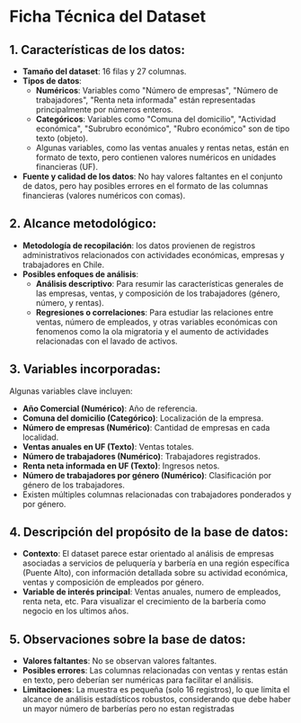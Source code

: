 
# Ficha Técnica del Dataset

## 1. Características de los datos:
- **Tamaño del dataset**: 16 filas y 27 columnas.
- **Tipos de datos**:
  - **Numéricos**: Variables como "Número de empresas", "Número de trabajadores", "Renta neta informada" están representadas principalmente por números enteros.
  - **Categóricos**: Variables como "Comuna del domicilio", "Actividad económica", "Subrubro económico", "Rubro económico" son de tipo texto (objeto).
  - Algunas variables, como las ventas anuales y rentas netas, están en formato de texto, pero contienen valores numéricos en unidades financieras (UF).
- **Fuente y calidad de los datos**: No hay valores faltantes en el conjunto de datos, pero hay posibles errores en el formato de las columnas financieras (valores numéricos con comas).

## 2. Alcance metodológico:
- **Metodología de recopilación**: los datos provienen de registros administrativos relacionados con actividades económicas, empresas y trabajadores en Chile.
- **Posibles enfoques de análisis**:
  - **Análisis descriptivo**: Para resumir las características generales de las empresas, ventas, y composición de los trabajadores (género, número, y rentas).
  - **Regresiones o correlaciones**: Para estudiar las relaciones entre ventas, número de empleados, y otras variables económicas con fenomenos como la ola migratoria y el aumento de actividades relacionadas con el lavado de activos.
 

## 3. Variables incorporadas:
Algunas variables clave incluyen:
- **Año Comercial (Numérico)**: Año de referencia.
- **Comuna del domicilio (Categórico)**: Localización de la empresa.
- **Número de empresas (Numérico)**: Cantidad de empresas en cada localidad.
- **Ventas anuales en UF (Texto)**: Ventas totales.
- **Número de trabajadores (Numérico)**: Trabajadores registrados.
- **Renta neta informada en UF (Texto)**: Ingresos netos.
- **Número de trabajadores por género (Numérico)**: Clasificación por género de los trabajadores.
- Existen múltiples columnas relacionadas con trabajadores ponderados y por género.

## 4. Descripción del propósito de la base de datos:
- **Contexto**: El dataset parece estar orientado al análisis de empresas asociadas a servicios de peluquería y barbería en una región específica (Puente Alto), con información detallada sobre su actividad económica, ventas y composición de empleados por género.
- **Variable de interés principal**: Ventas anuales, numero de empleados, renta neta, etc. Para visualizar el crecimiento de la barbería como negocio en los ultimos años.

## 5. Observaciones sobre la base de datos:
- **Valores faltantes**: No se observan valores faltantes.
- **Posibles errores**: Las columnas relacionadas con ventas y rentas están en texto, pero deberían ser numéricas para facilitar el análisis.
- **Limitaciones**: La muestra es pequeña (solo 16 registros), lo que limita el alcance de análisis estadísticos robustos, considerando que debe haber un mayor número de barberías pero no estan registradas
